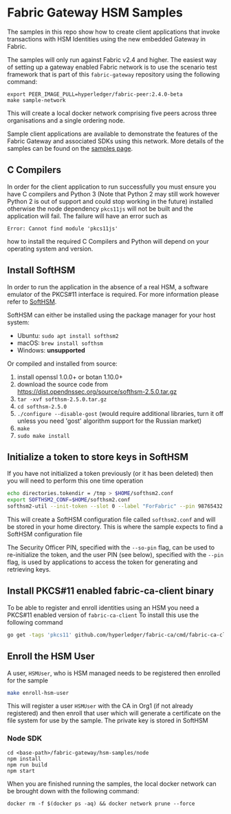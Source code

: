# Fabric Gateway HSM Samples

The samples in this repo show how to create client applications that invoke transactions with HSM Identities using the
new embedded Gateway in Fabric.

The samples will only run against Fabric v2.4 and higher.  The easiest way of setting up a gateway
enabled Fabric network is to use the scenario test framework that is part of this `fabric-gateway` repository using the
following command:

```
export PEER_IMAGE_PULL=hyperledger/fabric-peer:2.4.0-beta
make sample-network
```

This will create a local docker network comprising five peers across three organisations and a single ordering node.

Sample client applications are available to demonstrate the features of the Fabric Gateway and associated SDKs using this network.
More details of the samples can be found on the [samples page](https://github.com/hyperledger/fabric-gateway/tree/main/samples).

## C Compilers

In order for the client application to run successfully you must ensure you have C compilers and Python 3 (Note that Python 2 may still work however Python 2 is out of support and could stop working in the future) installed otherwise the node dependency `pkcs11js` will not be built and the application will fail. The failure will have an error such as

```
Error: Cannot find module 'pkcs11js'
```

how to install the required C Compilers and Python will depend on your operating system and version.

## Install SoftHSM

In order to run the application in the absence of a real HSM, a software
emulator of the PKCS#11 interface is required.
For more information please refer to [SoftHSM](https://www.opendnssec.org/softhsm/).

SoftHSM can either be installed using the package manager for your host system:

* Ubuntu: `sudo apt install softhsm2`
* macOS: `brew install softhsm`
* Windows: **unsupported**

Or compiled and installed from source:

1. install openssl 1.0.0+ or botan 1.10.0+
2. download the source code from <https://dist.opendnssec.org/source/softhsm-2.5.0.tar.gz>
3. `tar -xvf softhsm-2.5.0.tar.gz`
4. `cd softhsm-2.5.0`
5. `./configure --disable-gost` (would require additional libraries, turn it off unless you need 'gost' algorithm support for the Russian market)
6. `make`
7. `sudo make install`

## Initialize a token to store keys in SoftHSM

If you have not initialized a token previously (or it has been deleted) then you will need to perform this one time operation

```bash
echo directories.tokendir = /tmp > $HOME/softhsm2.conf
export SOFTHSM2_CONF=$HOME/softhsm2.conf
softhsm2-util --init-token --slot 0 --label "ForFabric" --pin 98765432 --so-pin 1234
```

This will create a SoftHSM configuration file called `softhsm2.conf` and will be stored in your home directory. This is
where the sample expects to find a SoftHSM configuration file

The Security Officer PIN, specified with the `--so-pin` flag, can be used to re-initialize the token,
and the user PIN (see below), specified with the `--pin` flag, is used by applications to access the token for
generating and retrieving keys.

## Install PKCS#11 enabled fabric-ca-client binary
To be able to register and enroll identities using an HSM you need a PKCS#11 enabled version of `fabric-ca-client`
To install this use the following command

```bash
go get -tags 'pkcs11' github.com/hyperledger/fabric-ca/cmd/fabric-ca-client
```
## Enroll the HSM User

A user, `HSMUser`, who is HSM managed needs to be registered then enrolled for the sample

```bash
make enroll-hsm-user
```

This will register a user `HSMUser` with the CA in Org1 (if not already registered) and then enroll that user which will
generate a certificate on the file system for use by the sample. The private key is stored in SoftHSM

### Node SDK

```
cd <base-path>/fabric-gateway/hsm-samples/node
npm install
npm run build
npm start
```

When you are finished running the samples, the local docker network can be brought down with the following command:

`docker rm -f $(docker ps -aq) && docker network prune --force`

